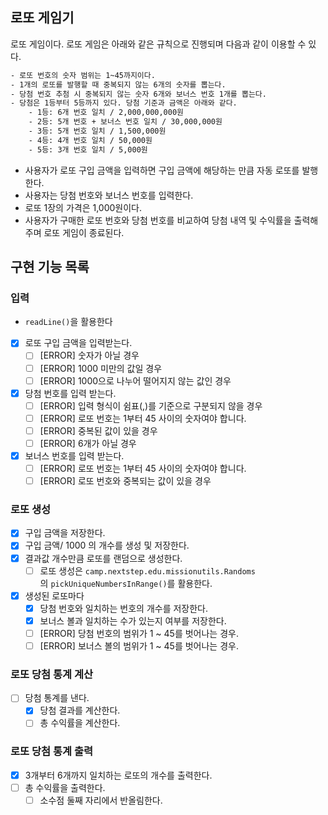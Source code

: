 ## 로또 게임기

로또 게임이다. 로또 게임은 아래와 같은 규칙으로 진행되며 다음과 같이 이용할 수 있다.

```bash
- 로또 번호의 숫자 범위는 1~45까지이다.
- 1개의 로또를 발행할 때 중복되지 않는 6개의 숫자를 뽑는다.
- 당첨 번호 추첨 시 중복되지 않는 숫자 6개와 보너스 번호 1개를 뽑는다.
- 당첨은 1등부터 5등까지 있다. 당첨 기준과 금액은 아래와 같다.
    - 1등: 6개 번호 일치 / 2,000,000,000원
    - 2등: 5개 번호 + 보너스 번호 일치 / 30,000,000원
    - 3등: 5개 번호 일치 / 1,500,000원
    - 4등: 4개 번호 일치 / 50,000원
    - 5등: 3개 번호 일치 / 5,000원
```

- 사용자가 로또 구입 금액을 입력하면 구입 금액에 해당하는 만큼 자동 로또를 발행한다.
- 사용자는 당첨 번호와 보너스 번호를 입력한다.
- 로또 1장의 가격은 1,000원이다.
- 사용자가 구매한 로또 번호와 당첨 번호를 비교하여 당첨 내역 및 수익률을 출력해주며 로또 게임이 종료된다.

## 구현 기능 목록
### 입력

- `readLine()`을 활용한다
- [x]  로또 구입 금액을 입력받는다.
    - [ ]  [ERROR] 숫자가 아닐 경우
    - [ ]  [ERROR] 1000 미만의 값일 경우
    - [ ]  [ERROR] 1000으로 나누어 떨어지지 않는 값인 경우
- [x]  당첨 번호를 입력 받는다.
    - [ ]  [ERROR] 입력 형식이 쉼표(,)를 기준으로 구분되지 않을 경우
    - [ ]  [ERROR] 로또 번호는 1부터 45 사이의 숫자여야 합니다.
    - [ ]  [ERROR] 중복된 값이 있을 경우
    - [ ]  [ERROR] 6개가 아닐 경우
- [x]  보너스 번호를 입력 받는다.
    - [ ]  [ERROR] 로또 번호는 1부터 45 사이의 숫자여야 합니다.
    - [ ]  [ERROR] 로또 번호와 중복되는 값이 있을 경우

### 로또 생성

- [x]  구입 금액을 저장한다.
- [x]  구입 금액/ 1000 의 개수를 생성 및 저장한다.
- [x]  결과값 개수만큼 로또를 랜덤으로 생성한다.
    - [ ]  로또 생성은 `camp.nextstep.edu.missionutils.Randoms`
      의 `pickUniqueNumbersInRange()`를 활용한다.
- [x]  생성된 로또마다
    - [x]  당첨 번호와 일치하는 번호의 개수를 저장한다.
    - [x]  보너스 볼과 일치하는 수가 있는지 여부를 저장한다.
    - [ ]  [ERROR] 당첨 번호의 범위가 1 ~ 45를 벗어나는 경우.
    - [ ]  [ERROR]  보너스 볼의 범위가 1 ~ 45를 벗어나는 경우.

### 로또 당첨 통계 계산

- [ ]  당첨 통계를 낸다.
    - [x]  당첨 결과를 계산한다.
    - [ ]  총 수익률을 계산한다.

### 로또 당첨 통계 출력

- [x]  3개부터 6개까지 일치하는 로또의 개수를 출력한다.
- [ ]  총 수익률을 출력한다.
    - [ ]  소수점 둘째 자리에서 반올림한다.